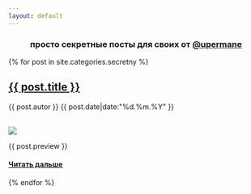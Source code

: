```yaml
---
layout: default
---
```


<h3 style="text-align: center; collor: #000"> просто секретные посты для своих от <a href="https://twitter.com/upermane" target="_blank">@upermane</a></h3>

{% for post in site.categories.secretny %}


<div class="posts">
    <div class="post">
    <h2> <a href="{{ post.url|prepend: site.baseurl }}">{{ post.title }}</a></h2>
    <p>{{ post.autor }} {{ post.date|date:"%d.%m.%Y" }}</p>
    <br>
    <img src="{{ post.preview-img }}">
    <p>{{ post.preview }}</p>
    <h4> <a href="{{ post.url|prepend: site.baseurl }}">Читать дальше </a> </h4>
    </div>
</div>


{% endfor %}